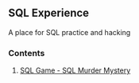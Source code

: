 ## SQL Experience
A place for SQL practice and hacking

### Contents
1. [SQL Game - SQL Murder Mystery](001-sql-game/001-sql-murder-mystery/sql-murder-mystery.md)